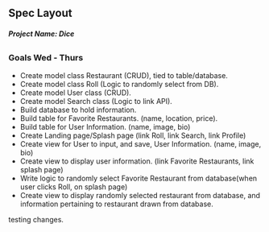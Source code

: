 ## Spec Layout
##### Project Name: Dice


##
### Goals Wed - Thurs

* Create model class Restaurant (CRUD), tied to table/database.
* Create model class Roll (Logic to randomly select from DB).
* Create model User class (CRUD).
* Create model Search class (Logic to link API).
* Build database to hold information.
* Build table for Favorite Restaurants. (name, location, price).
* Build table for User Information. (name, image, bio)
* Create Landing page/Splash page (link Roll, link Search, link Profile)
* Create view for User to input, and save, User Information. (name, image, bio)
* Create view to display user information. (link Favorite Restaurants, link splash page)
* Write logic to randomly select Favorite Restaurant from database(when user clicks Roll, on splash page)
* Create view to display randomly selected restaurant from database, and information pertaining to restaurant drawn from database.


testing changes.
